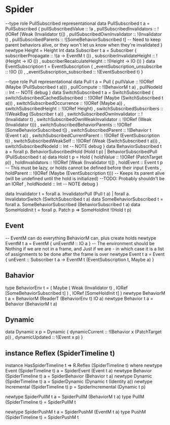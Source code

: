 # Spider

--type role PullSubscribed representational
data PullSubscribed t a = PullSubscribed
  { pullSubscribedValue :: !a
  , pullSubscribedInvalidators :: !(IORef [Weak (Invalidator t)])
  , pullSubscribedOwnInvalidator :: !(Invalidator t)
  , pullSubscribedParents :: ![SomeBehaviorSubscribed t] -- Need to keep parent behaviors alive, or they won't let us know when they're invalidated
  }
newtype Height = Height Int
data Subscriber t a = Subscriber
  { subscriberPropagate :: !(a -> EventM t ())
  , subscriberInvalidateHeight :: !(Height -> IO ())
  , subscriberRecalculateHeight :: !(Height -> IO ())
  }
data EventSubscription t = EventSubscription
  { _eventSubscription_unsubscribe :: !(IO ())
  , _eventSubscription_subscribed :: !(EventSubscribed t)
  }

--type role Pull representational
data Pull t a = Pull
  { pullValue :: !(IORef (Maybe (PullSubscribed t a)))
  , pullCompute :: !(BehaviorM t a)
  , pullNodeId :: Int -- NOTE debug
  }
data SwitchSubscribed t a = SwitchSubscribed
  { switchSubscribedCachedSubscribed :: !(IORef (Maybe (SwitchSubscribed t a)))
  , switchSubscribedOccurrence :: !(IORef (Maybe a))
  , switchSubscribedHeight :: !(IORef Height)
  , switchSubscribedSubscribers :: !(WeakBag (Subscriber t a))
  , switchSubscribedOwnInvalidator ::  !(Invalidator t)
  , switchSubscribedOwnWeakInvalidator :: !(IORef (Weak (Invalidator t)))
  , switchSubscribedBehaviorParents :: !(IORef [SomeBehaviorSubscribed t])
  , switchSubscribedParent :: !(Behavior t (Event t a))
  , switchSubscribedCurrentParent :: !(IORef (EventSubscription t))
  , switchSubscribedWeakSelf :: !(IORef (Weak (SwitchSubscribed t a)))
  , switchSubscribedNodeId :: Int -- NOTE debug
  }
data BehaviorSubscribed t a
   = forall p. BehaviorSubscribedHold (Hold t p)
   | BehaviorSubscribedPull (PullSubscribed t a)
data Hold t p = Hold
  { holdValue :: !(IORef (PatchTarget p))
  , holdInvalidators :: !(IORef [Weak (Invalidator t)])
  , holdEvent :: Event t p -- This must be lazy, or holds cannot be defined before their input Events
  , holdParent :: !(IORef (Maybe (EventSubscription t))) -- Keeps its parent alive (will be undefined until the hold is initialized) --TODO: Probably shouldn't be an IORef
  , holdNodeId :: Int -- NOTE debug
  }

data Invalidator t
   = forall a. InvalidatorPull (Pull t a)
   | forall a. InvalidatorSwitch (SwitchSubscribed t a)
data SomeBehaviorSubscribed t
  = forall a. SomeBehaviorSubscribed (BehaviorSubscribed t a)
data SomeHoldInit t = forall p. Patch p => SomeHoldInit !(Hold t p)

## Event

-- EventM can do everything BehaviorM can, plus create holds
newtype EventM t a = EventM { unEventM :: IO a } -- The environment should be Nothing if we are not in a frame, and Just if we are - in which case it is a list of assignments to be done after the frame is over
newtype Event t a = Event { unEvent :: Subscriber t a -> EventM t (EventSubscription t, Maybe a) }

## Bahavior

type BehaviorEnv t =
  ( Maybe ( Weak (Invalidator t)
          , IORef [SomeBehaviorSubscribed t]
          )
  , IORef [SomeHoldInit t]
  )
newtype BehaviorM t a = BehaviorM (ReaderT (BehaviorEnv t) IO a)
newtype Behavior t a = Behavior (BehaviorM t a)

## Dynamic

data Dynamic x p = Dynamic
  { dynamicCurrent :: !(Behavior x (PatchTarget p))
  , dynamicUpdated :: !(Event x p)
  }

## instance Reflex (SpiderTimeline t)

instance HasSpiderTimeline t => R.Reflex (SpiderTimeline t) where
  newtype Event (SpiderTimeline t) a = SpiderEvent (Event t a)
  newtype Behavior (SpiderTimeline t) a = SpiderBehavior (Behavior t a)
  newtype Dynamic (SpiderTimeline t) a = SpiderDynamic (Dynamic t (Identity a))
  newtype Incremental (SpiderTimeline t) p = SpiderIncremental (Dynamic t p)

  newtype SpiderPullM t a = SpiderPullM (BehaviorM t a)
  type PullM (SpiderTimeline t) = SpiderPullM t

  newtype SpiderPushM t a = SpiderPushM (EventM t a)
  type PushM (SpiderTimeline t) = SpiderPushM t
